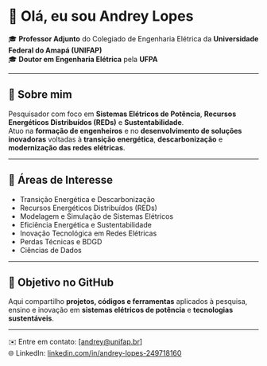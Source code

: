 # 👋 Olá, eu sou Andrey Lopes

🎓 **Professor Adjunto** do Colegiado de Engenharia Elétrica da **Universidade Federal do Amapá (UNIFAP)**  
🎓 **Doutor em Engenharia Elétrica** pela **UFPA**  

---

## 🔬 Sobre mim  
Pesquisador com foco em **Sistemas Elétricos de Potência**, **Recursos Energéticos Distribuídos (REDs)** e **Sustentabilidade**.  
Atuo na **formação de engenheiros** e no **desenvolvimento de soluções inovadoras** voltadas à **transição energética**, **descarbonização** e **modernização das redes elétricas**.  

---

## 🚀 Áreas de Interesse  
- Transição Energética e Descarbonização  
- Recursos Energéticos Distribuídos (REDs)  
- Modelagem e Simulação de Sistemas Elétricos  
- Eficiência Energética e Sustentabilidade  
- Inovação Tecnológica em Redes Elétricas  
- Perdas Técnicas e BDGD
- Ciências de Dados
---

## 📂 Objetivo no GitHub  
Aqui compartilho **projetos, códigos e ferramentas** aplicados à pesquisa, ensino e inovação em **sistemas elétricos de potência** e **tecnologias sustentáveis**.  

---

✉️ Entre em contato: [andrey@unifap.br]  
🌐 LinkedIn: [linkedin.com/in/andrey-lopes-249718160]([https://linkedin.com/in/seu-perfil](https://br.linkedin.com/in/andrey-lopes-249718160))  
